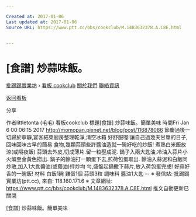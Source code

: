 ```yaml
---

Created at: 2017-01-06
Last updated at: 2017-01-06
Source URL: https://www.ptt.cc/bbs/cookclub/M.1483632378.A.C8E.html


---
```


# [食譜] 炒蒜味飯。


[批踢踢實業坊](https://www.ptt.cc/) › [看板 cookclub](https://www.ptt.cc/bbs/cookclub/index.html) [關於我們](https://www.ptt.cc/about.html) [聯絡資訊](https://www.ptt.cc/contact.html)

[返回看板](https://www.ptt.cc/bbs/cookclub/index.html)

分享

作者littletonta (毛毛)
看板cookclub
標題\[食譜\] 炒蒜味飯。簡單美味
時間Fri Jan 6 00:06:15 2017
<http://momopan.pixnet.net/blog/post/116878086> 節慶過後一切歸於寧靜,宴客結束廚房整理乾淨,清空冰箱 好舒服喔!讓自己過幾天甘單的日子,回味回味古早的簡易 食物,幾顆蒜頭些許醬油造就一碗好吃的炒飯! 煮熟白米飯放涼(或隔夜飯) 蒜頭去外皮,切成薄片.留一粒壓成泥. 鍋子入兩大匙油,冷油入蒜片小火煸至金黃色撈出. 鍋子的餘油打一顆蛋下去,煎荷包蛋取出. 餘油入蒜泥和白飯同炒散,加入1大匙醬油(或蔭油)拌炒均 勻,盛盤起鍋撒下蒜片,放入荷包蛋完成! 好蒜好香的一碗飯! 材料 白飯1碗 雞蛋1個 蒜頭3粒 調味料 醬油1大匙 -- ※ 發信站: 批踢踢實業坊(ptt.cc), 來自: 118.160.171.6 ※ 文章網址: <https://www.ptt.cc/bbs/cookclub/M.1483632378.A.C8E.html>
推文自動更新已關閉

\[食譜\] 炒蒜味飯。簡單美味

